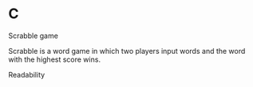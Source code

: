 # C

Scrabble game

Scrabble is a word game in which two players input words and the word with the highest score wins.


Readability

